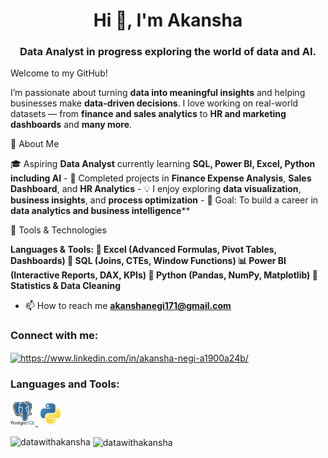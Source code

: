 <h1 align="center">Hi 👋, I'm Akansha </h1>
<h3 align="center">Data Analyst in progress exploring the world of data and AI.</h3>

Welcome to my GitHub! 

I’m passionate about turning **data into meaningful insights** and helping businesses make **data-driven decisions**. I love working on real-world datasets — from **finance and sales analytics** to **HR and marketing dashboards** and **many more**.

🧠 About Me

🎓 Aspiring **Data Analyst** currently learning **SQL, Power BI, Excel, Python including AI** - 💼 Completed projects in **Finance Expense Analysis**, **Sales Dashboard**, and **HR Analytics** - 💡 I enjoy exploring **data visualization**, **business insights**, and **process optimization** - 🚀 Goal: To build a career in **data analytics and business intelligence****

🧰 Tools & Technologies

****Languages & Tools:** 📘 Excel (Advanced Formulas, Pivot Tables, Dashboards) 🧮 SQL (Joins, CTEs, Window Functions) 📊 Power BI (Interactive Reports, DAX, KPIs) 🐍 Python (Pandas, NumPy, Matplotlib) 🧠 Statistics & Data Cleaning**

- 📫 How to reach me **akanshanegi171@gmail.com**

<h3 align="left">Connect with me:</h3>
<p align="left">
<a href="https://linkedin.com/in/https://www.linkedin.com/in/akansha-negi-a1900a24b/" target="blank"><img align="center" src="https://raw.githubusercontent.com/rahuldkjain/github-profile-readme-generator/master/src/images/icons/Social/linked-in-alt.svg" alt="https://www.linkedin.com/in/akansha-negi-a1900a24b/" height="30" width="40" /></a>
</p>

<h3 align="left">Languages and Tools:</h3>
<p align="left"> <a href="https://www.postgresql.org" target="_blank" rel="noreferrer"> <img src="https://raw.githubusercontent.com/devicons/devicon/master/icons/postgresql/postgresql-original-wordmark.svg" alt="postgresql" width="40" height="40"/> </a> <a href="https://www.python.org" target="_blank" rel="noreferrer"> <img src="https://raw.githubusercontent.com/devicons/devicon/master/icons/python/python-original.svg" alt="python" width="40" height="40"/> </a> </p>

<p><img align="left" src="https://github-readme-stats.vercel.app/api/top-langs?username=datawithakansha&show_icons=true&locale=en&layout=compact" alt="datawithakansha" /></p>

<p>&nbsp;<img align="center" src="https://github-readme-stats.vercel.app/api?username=datawithakansha&show_icons=true&locale=en" alt="datawithakansha" /></p>
